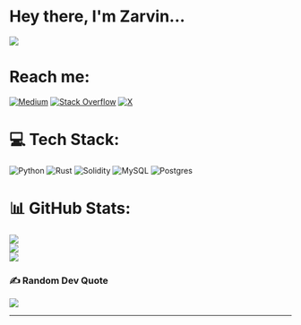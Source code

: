 # Hey there, I'm Zarvin...


[![](https://visitcount.itsvg.in/api?id=realZarvin&icon=3&color=12)](https://visitcount.itsvg.in)

# Reach me:
[![Medium](https://img.shields.io/badge/Medium-12100E?logo=medium&logoColor=white)](https://medium.com/@@zarvinn) [![Stack Overflow](https://img.shields.io/badge/-Stackoverflow-FE7A16?logo=stack-overflow&logoColor=white)](https://stackoverflow.com/users/26540500) [![X](https://img.shields.io/badge/X-black.svg?logo=X&logoColor=white)](https://x.com/@0xzarvin) 

# 💻 Tech Stack:
![Python](https://img.shields.io/badge/python-3670A0?style=for-the-badge&logo=python&logoColor=ffdd54) ![Rust](https://img.shields.io/badge/rust-%23000000.svg?style=for-the-badge&logo=rust&logoColor=white) ![Solidity](https://img.shields.io/badge/Solidity-%23363636.svg?style=for-the-badge&logo=solidity&logoColor=white) ![MySQL](https://img.shields.io/badge/mysql-4479A1.svg?style=for-the-badge&logo=mysql&logoColor=white) ![Postgres](https://img.shields.io/badge/postgres-%23316192.svg?style=for-the-badge&logo=postgresql&logoColor=white)
# 📊 GitHub Stats:
![](https://github-readme-stats.vercel.app/api?username=realZarvin&theme=dark&hide_border=false&include_all_commits=false&count_private=false)<br/>
![](https://github-readme-streak-stats.herokuapp.com/?user=realZarvin&theme=dark&hide_border=false)<br/>
![](https://github-readme-stats.vercel.app/api/top-langs/?username=realZarvin&theme=dark&hide_border=false&include_all_commits=false&count_private=false&layout=compact)

### ✍️ Random Dev Quote
![](https://quotes-github-readme.vercel.app/api?type=horizontal&theme=radical)

---

<!-- Proudly created with GPRM ( https://gprm.itsvg.in ) -->
